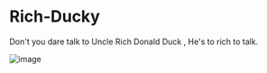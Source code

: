 # Rich-Ducky
Don't you dare talk to Uncle Rich Donald Duck , He's to rich to talk.

![image](https://github.com/user-attachments/assets/b023dad3-74a6-46bf-a427-ea3277f368f4)
